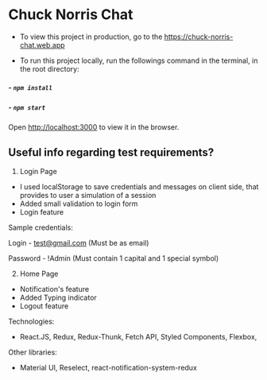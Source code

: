 # Chuck Norris Chat

- To view this project in production, go to the https://chuck-norris-chat.web.app

- To run this project locally, run the followings command in the terminal, in the root directory:

##### - `npm install`

##### - `npm start`

Open [http://localhost:3000](http://localhost:3000) to view it in the browser.

## Useful info regarding test requirements?

1. Login Page

- I used localStorage to save credentials and messages on client side, that provides to user a simulation of a session
- Added small validation to login form
- Login feature

Sample credentials:

Login - test@gmail.com (Must be as email)

Password - !Admin (Must contain 1 capital and 1 special symbol)

2. Home Page

- Notification's feature
- Added Typing indicator
- Logout feature

Technologies:

- React.JS, Redux, Redux-Thunk, Fetch API, Styled Components, Flexbox,

Other libraries:

- Material UI, Reselect, react-notification-system-redux
